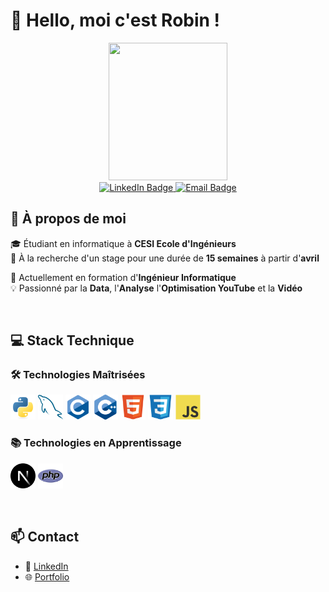 # 👋 Hello, moi c'est Robin !

<div id="header" align="center">
  <img src="https://media0.giphy.com/media/v1.Y2lkPTc5MGI3NjExc2xoajRrYWN2Mno3dDg4NjRwZHVkcGowcWo1cjV3cmc4ZTZyNHhzayZlcD12MV9pbnRlcm5hbF9naWZfYnlfaWQmY3Q9cw/kXixecGzl2gBlpO4SQ/giphy.gif" width="190" height="220"/>
</div>

<div id="badges" align="center">
  <a href="https://www.linkedin.com/in/robin-noiret-54bab9224/" target="_blank">
    <img src="https://img.shields.io/badge/LinkedIn-blue?style=for-the-badge&logo=linkedin&logoColor=white" alt="LinkedIn Badge"/>
  </a>
  <a href="mailto:[robin.noiret2@gmail.com]" target="_blank">
    <img src="https://img.shields.io/badge/Email-D14836?style=for-the-badge&logo=gmail&logoColor=white" alt="Email Badge"/>
  </a>
</div>

## 🚀 À propos de moi

🎓 Étudiant en informatique à **CESI Ecole d'Ingénieurs**  
💼 À la recherche d'un stage pour une durée de **15 semaines** à partir d'**avril**

🌱 Actuellement en formation d'**Ingénieur Informatique**<br>
💡 Passionné par la **Data**, l'**Analyse** l'**Optimisation YouTube** et la **Vidéo**

<br>

## 💻 Stack Technique

### 🛠 Technologies Maîtrisées
<p align="left">
  <img src="https://raw.githubusercontent.com/devicons/devicon/master/icons/python/python-original.svg" alt="python" width="40" height="40"/>
  <img src="https://raw.githubusercontent.com/devicons/devicon/master/icons/mysql/mysql-original.svg" alt="sql" width="40" height="40"/>
  <img src="https://raw.githubusercontent.com/devicons/devicon/master/icons/c/c-original.svg" alt="c" width="40" height="40"/>
  <img src="https://raw.githubusercontent.com/devicons/devicon/master/icons/cplusplus/cplusplus-original.svg" alt="cpp" width="40" height="40"/>
  <img src="https://raw.githubusercontent.com/devicons/devicon/master/icons/html5/html5-original.svg" alt="html5" width="40" height="40"/>
  <img src="https://raw.githubusercontent.com/devicons/devicon/master/icons/css3/css3-original.svg" alt="css3" width="40" height="40"/>
  <img src="https://raw.githubusercontent.com/devicons/devicon/master/icons/javascript/javascript-original.svg" alt="javascript" width="40" height="40"/>
</p>

### 📚 Technologies en Apprentissage
<p align="left">
  <img src="https://raw.githubusercontent.com/devicons/devicon/master/icons/nextjs/nextjs-original.svg" alt="nextjs" width="40" height="40"/>
  <img src="https://raw.githubusercontent.com/devicons/devicon/master/icons/php/php-original.svg" alt="php" width="40" height="40"/>
</p>

<!--
## 📊 Statistiques GitHub

![Statistiques GitHub](https://github-readme-stats.vercel.app/api?username=RobinNoiret&show_icons=true&theme=radical)
-->
<br>

## 📫 Contact

- 💼 [LinkedIn](https://www.linkedin.com/in/robin-noiret-54bab9224/)
- 🌐 [Portfolio](https://robinnoiret.fr/)

